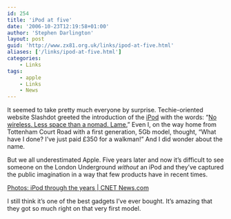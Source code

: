 ```yaml
---
id: 254
title: 'iPod at five'
date: '2006-10-23T12:19:58+01:00'
author: 'Stephen Darlington'
layout: post
guid: 'http://www.zx81.org.uk/links/ipod-at-five.html'
aliases: ['/links/ipod-at-five.html']
categories:
    - Links
tags:
    - apple
    - Links
    - News
---
```


It seemed to take pretty much everyone by surprise. Techie-oriented website Slashdot greeted the introduction of the [iPod](http://www.apple.com/uk/ipod/ "Apple iPod") with the words: “[No wireless. Less space than a nomad. Lame.](http://apple.slashdot.org/article.pl?sid=01/10/23/1816257&tid=107 "Slashdot's take on the iPod")” Even I, on the way home from Tottenham Court Road with a first generation, 5Gb model, thought, “What have I done? I’ve just paid £350 for a walkman!” And I did wonder about the name.

But we all underestimated Apple. Five years later and now it’s difficult to see someone on the London Underground *without* an iPod and they’ve captured the public imagination in a way that few products have in recent times.[](http://news.com.com/2300-1041_3-6127599-1.html?part=rss&tag=6127599&subj=news)

[Photos: iPod through the years | CNET News.com](http://news.com.com/2300-1041_3-6127599-1.html?part=rss&tag=6127599&subj=news)

I still think it’s one of the best gadgets I’ve ever bought. It’s amazing that they got so much right on that very first model.